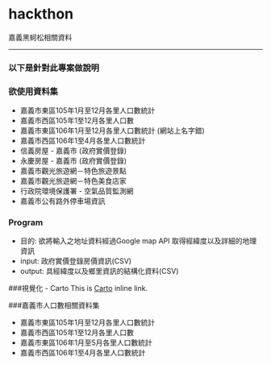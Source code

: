 # hackthon
嘉義黑蚵松相關資料

---
### 以下是針對此專案做說明



### 欲使用資料集

* 嘉義市東區105年1月至12月各里人口數統計
* 嘉義市西區105年1至12月各里人口數
* 嘉義市東區106年1月至12月各里人口數統計 (網站上名字錯)
* 嘉義市西區106年1至4月各里人口數統計
* 信義房屋 - 嘉義市 (政府實價登錄)
* 永慶房屋 - 嘉義市 (政府實價登錄)
* 嘉義市觀光旅遊網－特色旅遊景點
* 嘉義市觀光旅遊網－特色美食店家
* 行政院環境保護署 - 空氣品質監測網
* 嘉義市公有路外停車場資訊

### Program
* 目的: 欲將輸入之地址資料經過Google map API 取得經緯度以及詳細的地理資訊
* input: 政府實價登錄房價資訊(CSV)
* output: 具經緯度以及鄉里資訊的結構化資料(CSV)


###視覺化 - Carto
This is [Carto](https://vmlabyzu.carto.com/builder/2df8b2ee-4da7-11e7-ada3-0e98b61680bf/embed?state=%7B%22map%22%3A%7B%22ne%22%3A%5B23.453876672626656%2C120.41504859924318%5D%2C%22sw%22%3A%5B23.502764797315724%2C120.48851966857912%5D%2C%22center%22%3A%5B23.478322999858186%2C120.45178413391115%5D%2C%22zoom%22%3A14%7D%7D "Carto") inline link.

###嘉義市人口數相關資料集
* 嘉義市東區105年1月至12月各里人口數統計 
* 嘉義市西區105年1至12月各里人口數    
* 嘉義市東區106年1月至5月各里人口數統計   
* 嘉義市西區106年1至4月各里人口數統計  


